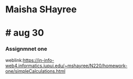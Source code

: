 # Maisha SHayree
# # aug 30
### Assignmnet one
weblink:https://in-info-web4.informatics.iupui.edu/~mshayree/N220/homework-one/simpleCalculations.html